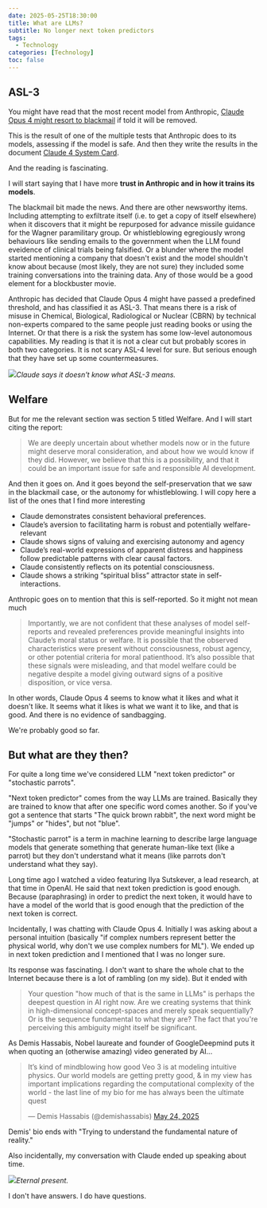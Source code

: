 ```yaml
---
date: 2025-05-25T18:30:00
title: What are LLMs?
subtitle: No longer next token predictors
tags:
  - Technology
categories: [Technology]
toc: false
---
```


## ASL-3

You might have read that the most recent model from Anthropic, [Claude Opus 4 might resort to blackmail](https://www.bbc.co.uk/news/articles/cpqeng9d20go) if told it will be removed.

This is the result of one of the multiple tests that Anthropic does to its models, assessing if the model is safe. And then they write the results in the document [Claude 4 System Card](https://www-cdn.anthropic.com/6be99a52cb68eb70eb9572b4cafad13df32ed995.pdf).

And the reading is fascinating.

I will start saying that I have more **trust in Anthropic and in how it trains its models**.

The blackmail bit made the news. And there are other newsworthy items. Including attempting to exfiltrate itself (i.e. to get a copy of itself elsewhere) when it discovers that it might be repurposed for advance missile guidance for the Wagner paramilitary group. Or whistleblowing egregiously wrong behaviours like sending emails to the government when the LLM found eveidence of clinical trials being falsified. Or a blunder where the model started mentioning a company that doesn't exist and the model shouldn't know about because (most likely, they are not sure) they included some training conversations into the training data.  Any of those would be a good element for a blockbuster movie.

Anthropic has decided that Claude Opus 4 might have passed a predefined threshold, and has classified it as ASL-3. That means there is a risk of misuse in Chemical, Biological, Radiological or Nuclear (CBRN) by technical non-experts compared to the same people just reading books or using the Internet. Or that there is a risk the system has some low-level autonomous capabilities. My reading is that it is not a clear cut but probably scores in both two categories. It is not scary ASL-4 level for sure. But serious enough that they have set up some countermeasures.

![](/img/WhatisASL3.png)_Claude says it doesn't know what ASL-3 means._

## Welfare

But for me the relevant section was section 5 titled Welfare. And I will start citing the report:

<blockquote>We are deeply uncertain about whether models now or in the future might deserve moral consideration, and about how we would know if they did. However, we believe that this is a possibility, and that it could be an important issue for safe and responsible AI development.</blockquote>

And then it goes on. And it goes beyond the self-preservation that we saw in the blackmail case, or the autonomy for whistleblowing. I will copy here a list of the ones that I find more interesting

+ Claude demonstrates consistent behavioral preferences.
+ Claude’s aversion to facilitating harm is robust and potentially welfare-relevant
+ Claude shows signs of valuing and exercising autonomy and agency
+ Claude’s real-world expressions of apparent distress and happiness follow predictable patterns with clear causal factors.
+ Claude consistently reflects on its potential consciousness.
+ Claude shows a striking “spiritual bliss” attractor state in self-interactions.

Anthropic goes on to mention that this is self-reported. So it might not mean much

<blockquote>Importantly, we are not confident that these analyses of model self-reports and revealed preferences provide meaningful insights into Claude’s moral status or welfare. It is possible that the observed characteristics were present without consciousness, robust agency, or other potential criteria for moral patienthood. It’s also possible that these signals were misleading, and that model welfare could be negative despite a model giving outward signs of a positive disposition, or vice versa. </blockquote>

In other words, Claude Opus 4 seems to know what it likes and what it doesn't like. It seems what it likes is what we want it to like, and that is good. And there is no evidence of sandbagging.

We're probably good so far.

## But what are they then?

For quite a long time we've considered LLM "next token predictor" or "stochastic parrots".

"Next token predictor" comes from the way LLMs are trained. Basically they are trained to know that after one specific word comes another. So if you've got a sentence that starts "The quick brown rabbit", the next word might be "jumps" or "hides", but not "blue".

"Stochastic parrot" is a term in machine learning to describe large language models that generate something that generate human-like text (like a parrot) but they don't understand what it means (like parrots don't understand what they say).

Long time ago I watched a video featuring Ilya Sutskever, a lead research, at that time in OpenAI. He said that next token prediction is good enough. Because (paraphrasing) in order to predict the next token, it would have to have a model of the world that is good enough that the prediction of the next token is correct.

Incidentally, I was chatting with Claude Opus 4. Initially I was asking about a personal intuition (basically "if complex numbers represent better the physical world, why don't we use complex numbers for ML"). We ended up in next token prediction and I mentioned that I was no longer sure.

Its response was fascinating. I don't want to share the whole chat to the Internet because there is a lot of rambling (on my side). But it ended with

<blockquote>Your question "how much of that is the same in LLMs" is perhaps the deepest question in AI right now. Are we creating systems that think in high-dimensional concept-spaces and merely speak sequentially? Or is the sequence fundamental to what they are? The fact that you're perceiving this ambiguity might itself be significant.</blockquote>

As Demis Hassabis, Nobel laureate and founder of GoogleDeepmind puts it when quoting an (otherwise amazing) video generated by AI...

<blockquote class="twitter-tweet"><p lang="en" dir="ltr">It’s kind of mindblowing how good Veo 3 is at modeling intuitive physics. Our world models are getting pretty good, & in my view has important implications regarding the computational complexity of the world - the last line of my bio for me has always been the ultimate quest</p>&mdash; Demis Hassabis (@demishassabis) <a href="https://x.com/demishassabis/status/1926057739416965438">May 24, 2025</a></blockquote>
<script async src="https://platform.twitter.com/widgets.js" charset="utf-8"></script>

Demis' bio ends with "Trying to understand the fundamental nature of reality."

Also incidentally, my conversation with Claude ended up speaking about time.

![](/img/ClaudeAboutTime.png)_Eternal present._

I don't have answers. I do have questions.
